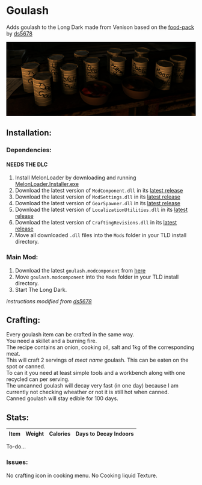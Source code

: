 # Goulash
Adds goulash to the Long Dark made from Venison based on the <a href="https://github.com/ds5678/Food-Pack">food-pack</a> by <a href="https://github.com/ds5678">ds5678</a>  
  
  ![Deer Goulash](/Images/Goulash.png)
  
## Installation:  
### Dependencies:  
#### NEEDS THE DLC  
1. Install MelonLoader by downloading and running [MelonLoader.Installer.exe](https://github.com/HerpDerpinstine/MelonLoader/releases/latest/download/MelonLoader.Installer.exe)
2. Download the latest version of `ModComponent.dll` in its [latest release](https://github.com/dommrogers/ModComponent/releases/latest/download/ModComponent.dll)
3. Download the latest version of `ModSettings.dll` in its [latest release](https://github.com/zeobviouslyfakeacc/ModSettings/releases/latest/download/ModSettings.dll)
4. Download the latest version of `GearSpawner.dll` in its [latest release](https://github.com/dommrogers/GearSpawner/releases/latest/download/GearSpawner.dll)
5. Download the latest version of `LocalizationUtilities.dll` in its [latest release](https://github.com/dommrogers/LocalizationUtilities/releases/latest/download/LocalizationUtilities.dll)
6. Download the latest version of `CraftingRevisions.dll` in its [latest release](https://github.com/dommrogers/CraftingRevisions/releases/latest/download/CraftingRevisions.dll)
7. Move all downloaded `.dll` files into the `Mods` folder in your TLD install directory.
### Main Mod:  
1. Download the latest `goulash.modcomponent` from [here](https://github.com/renpre98/Goulash/releases/latest/download/goulash.modcomponent)
2. Move `goulash.modcomponent` into the `Mods` folder in your TLD install directory.
3. Start The Long Dark.  

*instructions modified from <a href="https://github.com/ds5678">ds5678</a>*

## Crafting: 
Every goulash item can be crafted in the same way.  
You need a skillet and a burning fire.  
The recipe contains an onion, cooking oil, salt and 1kg of the corresponding meat.  
This will craft 2 servings of *meat name* goulash. This can be eaten on the spot or canned.  
To can it you need at least simple tools and a workbench along with one recycled can per serving.  
The uncanned goulash will decay very fast (in one day) because I am currently not checking wheather or not it is still hot when canned.   
Canned goulash will stay edible for 100 days.

## Stats:
Item | Weight | Calories | Days to Decay Indoors
-----|--------|----------|----------------------
To-do...
  
### Issues:  
No crafting icon in cooking menu. No Cooking liquid Texture.  
